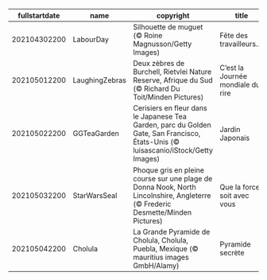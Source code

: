|fullstartdate|name|copyright|title|image|
|--|--|--|--|--|
202104302200|LabourDay|Silhouette de muguet  (© Roine Magnusson/Getty Images)|Fête des travailleurs....|![](/fr-FR/2021/05/202104302200LabourDay.jpg)|
202105012200|LaughingZebras|Deux zèbres de Burchell, Rietvlei Nature Reserve, Afrique du Sud (© Richard Du Toit/Minden Pictures)|C’est la Journée mondiale du rire|![](/fr-FR/2021/05/202105012200LaughingZebras.jpg)|
202105022200|GGTeaGarden|Cerisiers en fleur dans le Japanese Tea Garden, parc du  Golden Gate, San Francisco, États-Unis (© luisascanio/iStock/Getty Images)|Jardin Japonais|![](/fr-FR/2021/05/202105022200GGTeaGarden.jpg)|
202105032200|StarWarsSeal|Phoque gris en pleine course sur une plage de Donna Nook, North Lincolnshire, Angleterre (© Frederic Desmette/Minden Pictures)|Que la force soit avec vous|![](/fr-FR/2021/05/202105032200StarWarsSeal.jpg)|
202105042200|Cholula|La Grande Pyramide de Cholula, Cholula, Puebla, Mexique (© mauritius images GmbH/Alamy)|Pyramide secrète|![](/fr-FR/2021/05/202105042200Cholula.jpg)|
